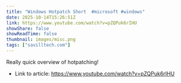 ```yaml
---
title: "Windows Hotpatch Short  #microsoft #windows"
date: 2025-10-14T15:26:51Z
link: https://www.youtube.com/watch?v=pZQPuk6rIHU
showShare: false
showReadTime: false
thumbnail: images/misc.png
tags: ["savilltech.com"]
---
```

Really quick overview of hotpatching!

- Link to article: https://www.youtube.com/watch?v=pZQPuk6rIHU